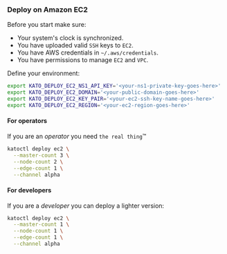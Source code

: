 ### Deploy on Amazon EC2

Before you start make sure:
- Your system's clock is synchronized.
- You have uploaded valid `SSH` keys to `EC2`.
- You have AWS credentials in `~/.aws/credentials`.
- You have permissions to manage `EC2` and `VPC`.

Define your environment:
```bash
export KATO_DEPLOY_EC2_NS1_API_KEY='<your-ns1-private-key-goes-here>'
export KATO_DEPLOY_EC2_DOMAIN='<your-public-domain-goes-here>'
export KATO_DEPLOY_EC2_KEY_PAIR='<your-ec2-ssh-key-name-goes-here>'
export KATO_DEPLOY_EC2_REGION='<your-ec2-region-goes-here>'
```

#### For operators
If you are an *operator* you need `the real thing`&trade;
```bash
katoctl deploy ec2 \
  --master-count 3 \
  --node-count 2 \
  --edge-count 1 \
  --channel alpha
```

#### For developers
If you are a *developer* you can deploy a lighter version:
```bash
katoctl deploy ec2 \
  --master-count 1 \
  --node-count 1 \
  --edge-count 1 \
  --channel alpha
```
